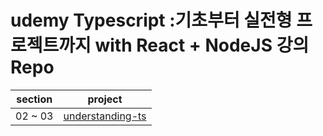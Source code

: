 # udemy Typescript :기초부터 실전형 프로젝트까지 with React + NodeJS 강의 Repo

| section |                                           project                                            |
| :-----: | :------------------------------------------------------------------------------------------: |
| 02 ~ 03 | [understanding-ts](https://github.com/Anjiwoong/TypeScript-Study/tree/main/understanding-ts) |
